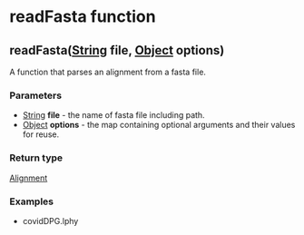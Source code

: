 readFasta function
==================
readFasta([String](../types/String.md) **file**, [Object](../types/Object.md) **options**)
------------------------------------------------------------------------------------------

A function that parses an alignment from a fasta file.

### Parameters

- [String](../types/String.md) **file** - the name of fasta file including path.
- [Object](../types/Object.md) **options** - the map containing optional arguments and their values for reuse.

### Return type

[Alignment](../types/Alignment.md)


### Examples

- covidDPG.lphy



